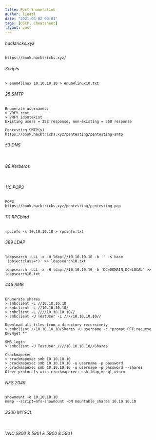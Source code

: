 ```yaml
---
title: Port Enumeration
author: linatl
date: "2021-03-02 00:01"
tags: [OSCP, Cheatsheet]
layout: post
---
```


###### hacktricks.xyz
```
https://book.hacktricks.xyz/
```

###### Scripts
```
> enum4linux 10.10.10.10 > enum4linux10.txt
```


###### 25 SMTP
```
Enumerate usernames:
> VRFY root
> VRFY idontexist
Existing users = 252 response, non-existing = 550 response

Pentesting SMTP(s)
https://book.hacktricks.xyz/pentesting/pentesting-smtp
```

###### 53 DNS
```

```

###### 88 Kerberos
```

```

###### 110 POP3
```
POP3
https://book.hacktricks.xyz/pentesting/pentesting-pop

```

###### 111 RPCbind
```
rpcinfo -s 10.10.10.10 > rpcinfo.txt
```

###### 389 LDAP
```
ldapsearch -LLL -x -H ldap://10.10.10.10 -b '' -s base '(objectclass=*)' >> ldapsearch10.txt

ldapsearch -LLL -x -H ldap://10.10.10.10 -b 'DC=DOMAIN,DC=LOCAL' >> ldapsearch10.txt

```


###### 445 SMB
```
Enumerate shares
> smbclient -L //10.10.10.10
> smbclient -L //10.10.10.10/
> smbclient -L ////10.10.10.10//
> smbclient -U TestUser -L ////10.10.10.10//

Download all files from a directory recursively
> smbclient //10.10.10.10/Share$ -U username -c "prompt OFF;recurse ON;mget *"

SMB login
> smbclient -U TestUser ////10.10.10.10//Share$

Crackmapexec
> crackmapexec smb 10.10.10.10
> crackmapexec smb 10.10.10.10 -u username -p password
> crackmapexec smb 10.10.10.10 -u username -p password --shares
Other protocols with crackmapexec: ssh,ldap,mssql,winrm
```

###### NFS 2049
```
showmount -e 10.10.10.10
nmap --script=nfs-showmount -oN mountable_shares 10.10.10.10
```

###### 3306 MYSQL
```

```

###### VNC 5800 & 5801 & 5900 & 5901
```

```
